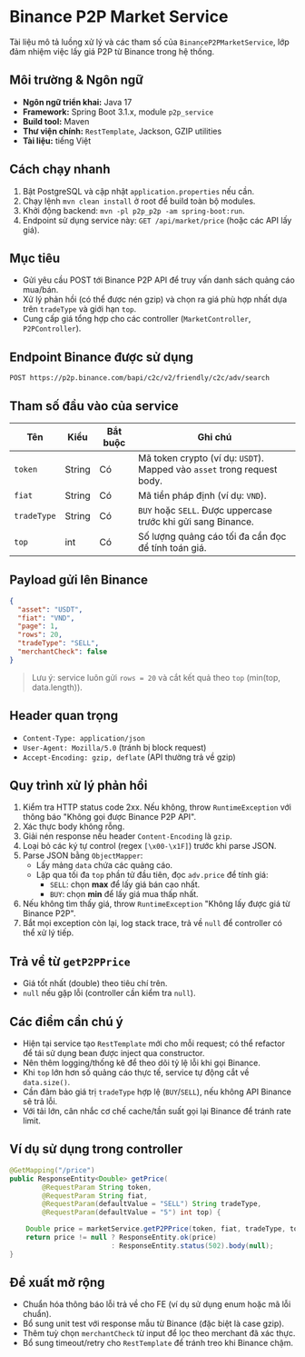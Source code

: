 # Binance P2P Market Service

Tài liệu mô tả luồng xử lý và các tham số của `BinanceP2PMarketService`, lớp đảm nhiệm việc lấy giá P2P từ Binance trong hệ thống.

## Môi trường & Ngôn ngữ

- **Ngôn ngữ triển khai:** Java 17
- **Framework:** Spring Boot 3.1.x, module `p2p_service`
- **Build tool:** Maven
- **Thư viện chính:** `RestTemplate`, Jackson, GZIP utilities
- **Tài liệu:** tiếng Việt

## Cách chạy nhanh

1. Bật PostgreSQL và cập nhật `application.properties` nếu cần.
2. Chạy lệnh `mvn clean install` ở root để build toàn bộ modules.
3. Khởi động backend: `mvn -pl p2p_p2p -am spring-boot:run`.
4. Endpoint sử dụng service này: `GET /api/market/price` (hoặc các API lấy giá).


## Mục tiêu

- Gửi yêu cầu POST tới Binance P2P API để truy vấn danh sách quảng cáo mua/bán.
- Xử lý phản hồi (có thể được nén gzip) và chọn ra giá phù hợp nhất dựa trên `tradeType` và giới hạn `top`.
- Cung cấp giá tổng hợp cho các controller (`MarketController`, `P2PController`).

## Endpoint Binance được sử dụng

```
POST https://p2p.binance.com/bapi/c2c/v2/friendly/c2c/adv/search
```

## Tham số đầu vào của service

| Tên       | Kiểu    | Bắt buộc | Ghi chú |
|-----------|---------|----------|---------|
| `token`   | String  | Có       | Mã token crypto (ví dụ: `USDT`). Mapped vào `asset` trong request body. |
| `fiat`    | String  | Có       | Mã tiền pháp định (ví dụ: `VND`). |
| `tradeType` | String | Có      | `BUY` hoặc `SELL`. Được uppercase trước khi gửi sang Binance. |
| `top`     | int     | Có       | Số lượng quảng cáo tối đa cần đọc để tính toán giá. |

## Payload gửi lên Binance

```json
{
  "asset": "USDT",
  "fiat": "VND",
  "page": 1,
  "rows": 20,
  "tradeType": "SELL",
  "merchantCheck": false
}
```

> Lưu ý: service luôn gửi `rows = 20` và cắt kết quả theo `top` (min(top, data.length)).

## Header quan trọng

- `Content-Type: application/json`
- `User-Agent: Mozilla/5.0` (tránh bị block request)
- `Accept-Encoding: gzip, deflate` (API thường trả về gzip)

## Quy trình xử lý phản hồi

1. Kiểm tra HTTP status code 2xx. Nếu không, throw `RuntimeException` với thông báo "Không gọi được Binance P2P API".
2. Xác thực body không rỗng.
3. Giải nén response nếu header `Content-Encoding` là `gzip`.
4. Loại bỏ các ký tự control (regex `[\x00-\x1F]`) trước khi parse JSON.
5. Parse JSON bằng `ObjectMapper`:
   - Lấy mảng `data` chứa các quảng cáo.
   - Lặp qua tối đa `top` phần tử đầu tiên, đọc `adv.price` để tính giá:
     - `SELL`: chọn **max** để lấy giá bán cao nhất.
     - `BUY`: chọn **min** để lấy giá mua thấp nhất.
6. Nếu không tìm thấy giá, throw `RuntimeException` "Không lấy được giá từ Binance P2P".
7. Bắt mọi exception còn lại, log stack trace, trả về `null` để controller có thể xử lý tiếp.

## Trả về từ `getP2PPrice`

- Giá tốt nhất (double) theo tiêu chí trên.
- `null` nếu gặp lỗi (controller cần kiểm tra `null`).

## Các điểm cần chú ý

- Hiện tại service tạo `RestTemplate` mới cho mỗi request; có thể refactor để tái sử dụng bean được inject qua constructor.
- Nên thêm logging/thống kê để theo dõi tỷ lệ lỗi khi gọi Binance.
- Khi `top` lớn hơn số quảng cáo thực tế, service tự động cắt về `data.size()`.
- Cần đảm bảo giá trị `tradeType` hợp lệ (`BUY`/`SELL`), nếu không API Binance sẽ trả lỗi.
- Với tải lớn, cân nhắc cơ chế cache/tần suất gọi lại Binance để tránh rate limit.

## Ví dụ sử dụng trong controller

```java
@GetMapping("/price")
public ResponseEntity<Double> getPrice(
        @RequestParam String token,
        @RequestParam String fiat,
        @RequestParam(defaultValue = "SELL") String tradeType,
        @RequestParam(defaultValue = "5") int top) {

    Double price = marketService.getP2PPrice(token, fiat, tradeType, top);
    return price != null ? ResponseEntity.ok(price)
                         : ResponseEntity.status(502).body(null);
}
```

## Đề xuất mở rộng

- Chuẩn hóa thông báo lỗi trả về cho FE (ví dụ sử dụng enum hoặc mã lỗi chuẩn).
- Bổ sung unit test với response mẫu từ Binance (đặc biệt là case gzip).
- Thêm tuỳ chọn `merchantCheck` từ input để lọc theo merchant đã xác thực.
- Bổ sung timeout/retry cho `RestTemplate` để tránh treo khi Binance chậm.
